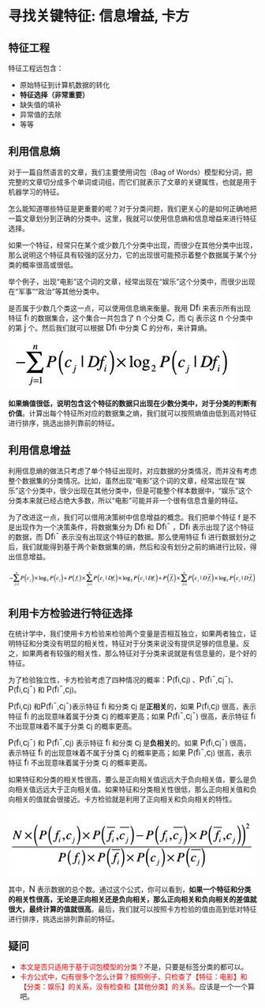 # 寻找关键特征: 信息增益, 卡方

## 特征工程

特征工程远包含：

* 原始特征到计算机数据的转化
* **特征选择（非常重要）**
* 缺失值的填补
* 异常值的去除
* 等等

## 利用信息熵

对于一篇自然语言的文章，我们主要使用词包（Bag of Words）模型和分词，把完整的文章切分成多个单词或词组，而它们就表示了文章的关键属性，也就是用于机器学习的特征。

怎么能知道哪些特征是更重要的呢？对于分类问题，我们更关心的是如何正确地把一篇文章划分到正确的分类中。这里，我就可以使用信息熵和信息增益来进行特征选择。

如果一个特征，经常只在某个或少数几个分类中出现，而很少在其他分类中出现，那么说明这个特征具有较强的区分力，它的出现很可能预示着整个数据属于某个分类的概率很高或很低。

举个例子，出现“电影”这个词的文章，经常出现在“娱乐”这个分类中，而很少出现在“军事”“政治”等其他分类中。

是否属于少数几个类这一点，可以使用信息熵来衡量。我用 <big>Df</big>i 来表示所有出现特征 <big>f</big>i 的数据集合，这个集合一共包含了 <big>n</big> 个分类 <big>C</big>，而 <big>c</big>j 表示这 <big>n</big> 个分类中的第 <big>j</big> 个。然后我们就可以根据 <big>Df</big>i 中分类 <big>C</big> 的分布，来计算熵。

![](key-feature/entropy-1.png)

**如果熵值很低，说明包含这个特征的数据只出现在少数分类中，对于分类的判断有价值**。计算出每个特征所对应的数据集之熵，我们就可以按照熵值由低到高对特征进行排序，挑选出排列靠前的特征。

## 利用信息增益

利用信息熵的做法只考虑了单个特征出现时，对应数据的分类情况，而并没有考虑整个数据集的分类情况。比如，虽然出现“电影”这个词的文章，经常出现在“娱乐”这个分类中，很少出现在其他分类中，但是可能整个样本数据中，“娱乐”这个分类本来就已经占绝大多数，所以“电影”可能并非一个很有信息含量的特征。

为了改进这一点，我们可以借用决策树中信息增益的概念。我们把单个特征 f 是不是出现作为一个决策条件，将数据集分为 <big>Df</big>i 和 <big>Df</big>i<big>ˉ</big> ，<big>Df</big>i 表示出现了这个特征的数据，而 <big>Df</big>i<big>ˉ</big> 表示没有出现这个特征的数据。那么使用特征 <big>f</big>i 进行数据划分之后，我们就能得到基于两个新数据集的熵，然后和没有划分之前的熵进行比较，得出信息增益。

![](key-feature/gain.png)

## 利用卡方检验进行特征选择

在统计学中，我们使用卡方检验来检验两个变量是否相互独立，如果两者独立，证明特征和分类没有明显的相关性，特征对于分类来说没有提供足够的信息量。反之，如果两者有较强的相关性，那么特征对于分类来说就是有信息量的，是个好的特征。

为了检验独立性，卡方检验考虑了四种情况的概率：<big>P</big>(<big>f</big>i,<big>c</big>j)  、<big>P</big>(<big>f</big>i<big>ˉ</big>,<big>c</big>j<big>ˉ</big>)、<big>P</big>(<big>f</big>i,<big>c</big>j<big>ˉ</big>) 和 <big>P</big>(<big>f</big>i<big>ˉ</big>,<big>c</big>j)。

<big>P</big>(<big>f</big>i,<big>c</big>j)  和<big>P</big>(<big>f</big>i<big>ˉ</big>,<big>c</big>j<big>ˉ</big>)表示特征 <big>f</big>i 和分类 <big>c</big>j 是**正相关**的，如果 <big>P</big>(<big>f</big>i,<big>c</big>j)   很高，表示特征 <big>f</big>i 的出现意味着属于分类 <big>c</big>j 的概率更高；如果 <big>P</big>(<big>f</big>i<big>ˉ</big>,<big>c</big>j<big>ˉ</big>) 很高，表示特征 <big>f</big>i 不出现意味着不属于分类 <big>c</big>j 的概率更高。

<big>P</big>(<big>f</big>i,<big>c</big>j<big>ˉ</big>) 和 <big>P</big>(<big>f</big>i<big>ˉ</big>,<big>c</big>j) 表示特征 <big>f</big>i 和分类 <big>c</big>j 是**负相关**的。如果 <big>P</big>(<big>f</big>i,<big>c</big>j<big>ˉ</big>) 很高，表示特征 <big>f</big>i 的出现意味着不属于分类 <big>c</big>j 的概率更高；如果 <big>P</big>(<big>f</big>i<big>ˉ</big>,<big>c</big>j) 很高，表示特征 <big>f</big>i 不出现意味着属于分类 <big>c</big>j 的概率更高。

如果特征和分类的相关性很高，要么是正向相关值远远大于负向相关值，要么是负向相关值远远大于正向相关值。如果特征和分类相关性很低，那么正向相关值和负向相关的值就会很接近。卡方检验就是利用了正向相关和负向相关的特性。

![](key-feature/kafang.png)

其中，<big>N</big> 表示数据的总个数。通过这个公式，你可以看到，**如果一个特征和分类的相关性很高，无论是正向相关还是负向相关，那么正向相关和负向相关的差值就很大，最终计算的值就很高**。最后，我们就可以按照卡方检验的值由高到低对特征进行排序，挑选出排列靠前的特征。

## 疑问

* <font color="red">本文是否只适用于基于词包模型的分类？</font>不是，只要是标签分类的都可以。
* <font color="red">卡方公式中，<big>c</big>j有很多个怎么计算？按照例子，只检查了【特征：电影】和【分类：娱乐】的关系，没有检查和【其他分类】的关系。</font>应该是一个一个算吧。

